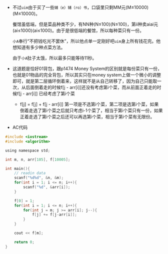 * 不过`uim`由于买了一些`辅（e）辅（ro）书`，口袋里只剩MM元(M≤10000)(M≤10000)。

  餐馆虽低端，但是菜品种类不少，有NN种(N≤100)(N≤100)，第ii种卖aiai​元(ai≤1000)(ai​≤1000)。由于是很低端的餐馆，所以每种菜只有一份。

  `小A`奉行“不把钱吃光不罢休”，所以他点单一定刚好吧`uim`身上所有钱花完。他想知道有多少种点菜方法。

  由于`小A`肚子太饿，所以最多只能等待11秒。

* 这道题是恰好01背包，跟p1474 Money System的区别就是每份菜只有一份，也就是01物品的完全背包，所以其实只在money system上做一个微小的调整即可，就是第二层循环倒着来，这样就不是从自己转移了，因为自己只能取一次，从后面倒着走的时候f[j - arr[i]]还没有考虑第i个菜，而从前面正着走的时候f[j - arr[i]] 已经考虑了第i个菜
  * f[j] = f[j] + f[j - arr[i]] 第一项是不选第i个菜，第二项是选第i个菜，如果倒着走选了第i个菜之后就只考虑i-1个菜了，相当于第i个菜只有一份，如果正着走选了第i个菜之后还可以再选第i个菜，相当于第i个菜有无限份。

* AC代码

```c
#include <iostream>
#include <algorithm>

using namespace std;

int m, n, arr[105], f[10005];

int main(){
	// readin data
	scanf("%d%d", &n, &m);
	for(int i = 1; i <= n; i++){
		scanf("%d", &arr[i]);
	}

	f[0] = 1;
	for(int i = 1; i <= n; i++){
		for(int j = m; j >= arr[i]; j--){
			f[j] += f[j-arr[i]];
		}
	}

	cout << f[m];

	return 0;
}
```